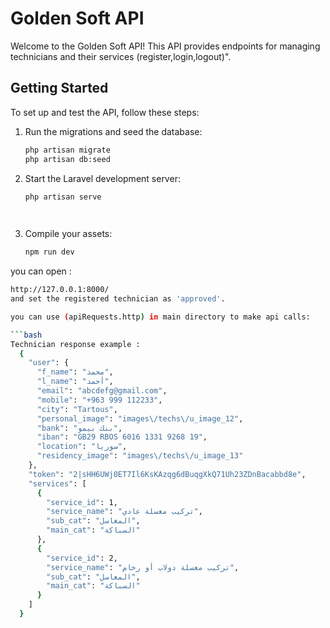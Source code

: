 # Golden Soft API

Welcome to the Golden Soft API! This API provides endpoints for managing technicians and their services (register,login,logout)".

## Getting Started

To set up and test the API, follow these steps:

1. Run the migrations and seed the database:
   ```bash
   php artisan migrate
   php artisan db:seed

2. Start the Laravel development server:
   ```bash
   php artisan serve

  
3. Compile your assets:
   ```bash
   npm run dev


you can open :
  ```bash
  http://127.0.0.1:8000/
and set the registered technician as 'approved'.

you can use (apiRequests.http) in main directory to make api calls:

```bash
Technician response example : 
    {
      "user": {
        "f_name": "محمد",
        "l_name": "أحمد",
        "email": "abcdefg@gmail.com",
        "mobile": "+963 999 112233",
        "city": "Tartous",
        "personal_image": "images\/techs\/u_image_12",
        "bank": "بنك بيمو",
        "iban": "GB29 RBOS 6016 1331 9268 19",
        "location": "سوريا",
        "residency_image": "images\/techs\/u_image_13"
      },
      "token": "2|sHH6UWj0ET7Il6KsKAzqg6dBuqgXkQ71Uh23ZDnBacabbd8e",
      "services": [
        {
          "service_id": 1,
          "service_name": "تركيب مغسلة عادي",
          "sub_cat": "المغاسل",
          "main_cat": "السباكة"
        },
        {
          "service_id": 2,
          "service_name": "تركيب مغسلة دولاب أو رخام",
          "sub_cat": "المغاسل",
          "main_cat": "السباكة"
        }
      ]
    }


